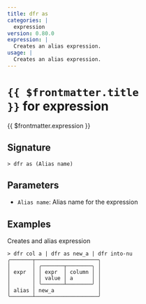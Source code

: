 ```yaml
---
title: dfr as
categories: |
  expression
version: 0.80.0
expression: |
  Creates an alias expression.
usage: |
  Creates an alias expression.
---
```


# <code>{{ $frontmatter.title }}</code> for expression

<div class='command-title'>{{ $frontmatter.expression }}</div>

## Signature

```> dfr as (Alias name)```

## Parameters

 -  `Alias name`: Alias name for the expression

## Examples

Creates and alias expression
```shell
> dfr col a | dfr as new_a | dfr into-nu
╭───────┬────────────────────╮
│       │ ╭───────┬────────╮ │
│ expr  │ │ expr  │ column │ │
│       │ │ value │ a      │ │
│       │ ╰───────┴────────╯ │
│ alias │ new_a              │
╰───────┴────────────────────╯
```

